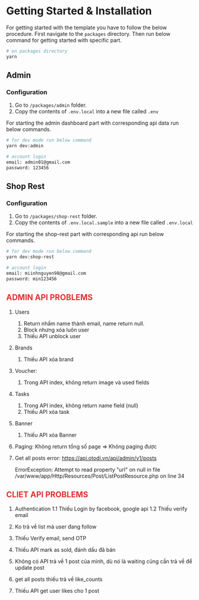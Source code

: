 <style>
red { color: #e03131 }
yellow { color: yellow }
</style>

# Getting Started & Installation

For getting started with the template you have to follow the below procedure. First navigate to the `packages` directory. Then run below command for getting started with specific part.

```bash
# on packages directory
yarn
```

## Admin

### Configuration

1. Go to `/packages/admin` folder.
2. Copy the contents of `.env.local` into a new file called `.env`

For starting the admin dashboard part with corresponding api data run below commands.

```bash
# for dev mode run below command
yarn dev:admin

```

```bash
# account login
email: admin01@gmail.com
password: 123456

```

## Shop Rest

### Configuration

1. Go to `/packages/shop-rest` folder.
1. Copy the contents of `.env.local.sample` into a new file called `.env.local`

For starting the shop-rest part with corresponding api run below commands.

```bash
# for dev mode run below command
yarn dev:shop-rest

```

```bash
# account login
email: miinhnguyen98@gmail.com
password: min123456

```

## <red>ADMIN API PROBLEMS <red>

1. Users
   1. Return nhầm name thành email, name return null.
   2. Block nhưng xóa luôn user
   3. Thiếu API unblock user
2. Brands
   1. Thiếu API xóa brand
3. Voucher:
   1. Trong API index, không return image và used fields
4. Tasks

   1. Trong API index, không return name field (null)
   2. Thiếu API xóa task

5. Banner

   1. Thiếu API xóa Banner

6. Paging: Không return tổng số page => Không paging được

7. Get all posts error:
   https://api.otodi.vn/api/admin/v1/posts

   ErrorException: Attempt to read property &quot;url&quot; on null in file /var/www/app/Http/Resources/Post/ListPostResource.php on line 34

## <red>CLIET API PROBLEMS <red>

1. Authentication
   1.1 Thiếu Login by facebook, google api
   1.2 Thiếu verify email

2. Ko trả về list mà user đang follow
3. Thiếu Verify email, send OTP
4. Thiếu API mark as sold, đánh dấu đã bán
5. Không có API trả về 1 post của mình, dù nó là waiting cũng cần trả về để update post
6. get all posts thiếu trả về like_counts
7. Thiếu API get user likes cho 1 post
